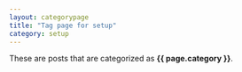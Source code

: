 ```yaml
---
layout: categorypage
title: "Tag page for setup"
category: setup
---
```


These are posts that are categorized as **{{ page.category }}**.